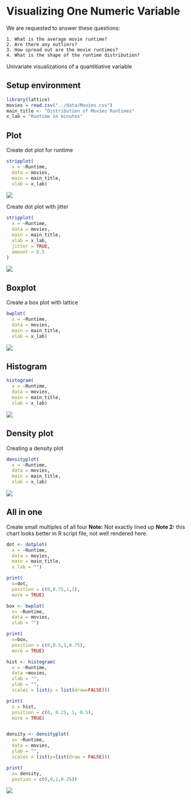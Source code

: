 Visualizing One Numeric Variable
================

We are requested to answer these questions:

    1. What is the average movie runtime?
    2. Are there any outliers?
    3. How spread out are the movie runtimes?
    4. What is the shape of the runtime distribution?

Univariate visualizations of a quantitiative variable

Setup environment
-----------------

``` r
library(lattice)
movies = read.csv("../data/Movies.csv")
main_title <- "Distribution of Movies Runtimes"
x_lab = "Runtime in minutes"
```

Plot
----

Create dot plot for runtime

``` r
stripplot(
  x = ~Runtime,
  data = movies,
  main = main_title,
  xlab = x_lab)
```

![](03-Lattice_files/figure-markdown_github/unnamed-chunk-2-1.png)

Create dot plot with jitter

``` r
stripplot(
  x = ~Runtime,
  data = movies,
  main = main_title,
  xlab = x_lab,
  jitter = TRUE,
  amount = 0.5
)
```

![](03-Lattice_files/figure-markdown_github/unnamed-chunk-3-1.png)

Boxplot
-------

Create a box plot with lattice

``` r
bwplot(
  x = ~Runtime,
  data = movies,
  main = main_title,
  xlab = x_lab)
```

![](03-Lattice_files/figure-markdown_github/unnamed-chunk-4-1.png)

Histogram
---------

``` r
histogram(
  x = ~Runtime,
  data = movies,
  main = main_title,
  xlab = x_lab)
```

![](03-Lattice_files/figure-markdown_github/unnamed-chunk-5-1.png)

Density plot
------------

Creating a density plot

``` r
densityplot(
  x = ~Runtime,
  data = movies,
  main = main_title,
  xlab = x_lab)
```

![](03-Lattice_files/figure-markdown_github/unnamed-chunk-6-1.png)

All in one
----------

Create small multiples of all four **Note:** Not exactly lined up
**Note 2:** this chart looks better in R script file, not well rendered here.

``` r
dot <- dotplot(
  x = ~Runtime,
  data = movies,
  main = main_title,
  x_lab = "")

print(
  x=dot,
  position = c(0,0.75,1,1),
  more = TRUE)

box <- bwplot(
  x= ~Runtime,
  data = movies,
  xlab = "")

print(
  x=box,
  position = c(0,0.5,1,0.75),
  more = TRUE)

hist <- histogram(
  x = ~Runtime,
  data =movies,
  xlab = "",
  ylab = "",
  scales = list(y = list(draw=FALSE)))

print(
  x = hist,
  position = c(0, 0.25, 1, 0.5),
  more = TRUE)


density <- densityplot(
  x= ~Runtime,
  data = movies,
  ylab = "",
  scales = list(y=list(draw = FALSE)))

print(
  x= density,
  postion = c(0,0,1,0.25))
```

![](03-Lattice_files/figure-markdown_github/unnamed-chunk-7-1.png)
